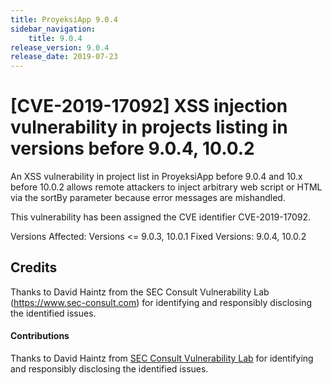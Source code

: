 ```yaml
---
title: ProyeksiApp 9.0.4
sidebar_navigation:
    title: 9.0.4
release_version: 9.0.4
release_date: 2019-07-23
---
```


# [CVE-2019-17092] XSS injection vulnerability in projects listing in versions before 9.0.4, 10.0.2

An XSS vulnerability in project list in ProyeksiApp before 9.0.4 and 10.x before 10.0.2 allows remote attackers to inject arbitrary web script or HTML via the sortBy parameter because error messages are mishandled.

This vulnerability has been assigned the CVE identifier CVE-2019-17092.

Versions Affected: Versions <= 9.0.3, 10.0.1
Fixed Versions: 9.0.4, 10.0.2

## Credits
Thanks to David Haintz from the SEC Consult Vulnerability Lab (https://www.sec-consult.com) for identifying and responsibly disclosing the identified issues.

#### Contributions

Thanks to David Haintz from [SEC Consult Vulnerability Lab](https://www.sec-consult.com/) for identifying and responsibly disclosing the identified issues.
